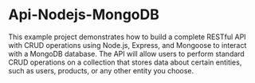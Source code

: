 # Api-Nodejs-MongoDB
This example project demonstrates how to build a complete RESTful API with CRUD operations using Node.js, Express, and Mongoose to interact with a MongoDB database. The API will allow users to perform standard CRUD operations on a collection that stores data about certain entities, such as users, products, or any other entity you choose.

